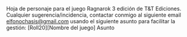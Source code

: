 Hoja de personaje para el juego Ragnarok 3 edici&oacute;n de T&T Ediciones. Cualquier sugerencia/incidencia, contactar conmigo al siguiente email elfonochasis@gmail.com  usando el siguiente asunto para facilitar la gesti&oacute;n: [Roll20][Nombre del juego] Asunto
